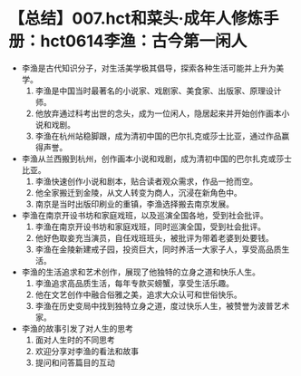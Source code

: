 # 【总结】007.hct和菜头·成年人修炼手册：hct0614李渔：古今第一闲人

-   李渔是古代知识分子，对生活美学极其倡导，探索各种生活可能并上升为美学。
    1.  李渔是中国当时最著名的小说家、戏剧家、美食家、出版家、原理设计师。
    2.  他放弃通过科考出世的念头，成为一位闲人，隐居起来并开始创作画本小说和戏剧。
    3.  李渔在杭州站稳脚跟，成为清初中国的巴尔扎克或莎士比亚，通过作品赢得声誉。
-   李渔从兰西搬到杭州，创作画本小说和戏剧，成为清初中国的巴尔扎克或莎士比亚。
    1.  李渔快速创作小说和剧本，贴合读者观众需求，作品一抢而空。
    2.  他全家搬迁到金陵，从文人转变为商人，沉浸在新角色中。
    3.  南京是当时出版印刷业的重镇，李渔选择搬去南京发展。
-   李渔在南京开设书坊和家庭戏班，以及巡演全国各地，受到社会批评。
    1.  李渔在南京开设书坊和家庭戏班，同时巡演全国，受到社会批评。
    2.  他好色取妾充当演员，自任戏班班头，被批评为带着老婆到处要钱。
    3.  李渔在金陵新建戒子园，投资巨大，同时养活一大家子人，享受高品质生活。
-   李渔的生活追求和艺术创作，展现了他独特的立身之道和快乐人生。
    1.  李渔追求高品质生活，每年专款买螃蟹，享受生活乐趣。
    2.  他在文艺创作中融合俗雅之美，追求大众认可和世俗快乐。
    3.  李渔在历史变局中找到独特立身之道，度过快乐人生，被赞誉为波普艺术家。
-   李渔的故事引发了对人生的思考
    1.  面对人生时的不同思考
    2.  欢迎分享对李渔的看法和故事
    3.  提问和问答篇目的互动